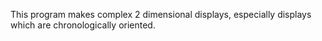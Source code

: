 This program makes complex 2 dimensional displays, especially displays which are chronologically oriented.

